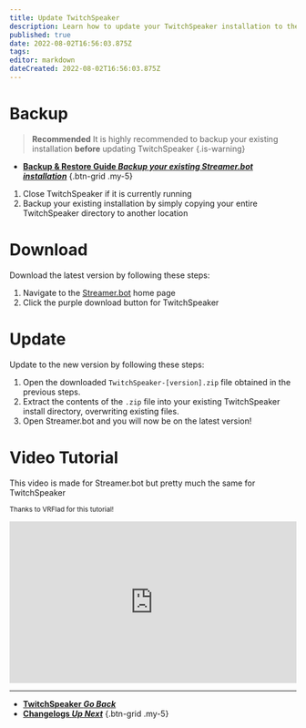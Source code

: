 ```yaml
---
title: Update TwitchSpeaker
description: Learn how to update your TwitchSpeaker installation to the latest version
published: true
date: 2022-08-02T16:56:03.875Z
tags: 
editor: markdown
dateCreated: 2022-08-02T16:56:03.875Z
---
```


# Backup

> **Recommended**
It is highly recommended to backup your existing installation **before** updating TwitchSpeaker
{.is-warning}

- [<i class="mdi mdi-backup-restore primary--text"></i> **Backup & Restore Guide *Backup your existing Streamer.bot installation***](/en/TwitchSpeaker/Backup)
{.btn-grid .my-5}

1. Close TwitchSpeaker if it is currently running
2. Backup your existing installation by simply copying your entire TwitchSpeaker directory to another location

# Download
Download the latest version by following these steps:

1. Navigate to the [Streamer.bot](https://streamer.bot) home page
2. Click the purple download button for TwitchSpeaker

# Update
Update to the new version by following these steps:

1. Open the downloaded `TwitchSpeaker-[version].zip` file obtained in the previous steps.
2. Extract the contents of the `.zip` file into your existing TwitchSpeaker install directory, overwriting existing files.
3. Open Streamer.bot and you will now be on the latest version!

# Video Tutorial
This video is made for Streamer.bot but pretty much the same for TwitchSpeaker

<small>Thanks to VRFlad for this tutorial!</small>

<div class=“iframe-container”><iframe src="https://www.youtube.com/embed/DmzVuyAXefI" title="YouTube video player" frameborder="0" allow="accelerometer; autoplay; clipboard-write; encrypted-media; gyroscope; picture-in-picture; fullscreen" allow fullscreen style="border: none; max-width: 100%; width: 100%; aspect-ratio: 16/9;"></iframe></div>

***

- [<i class="mdi mdi-chevron-left"></i>**TwitchSpeaker *Go Back***](/en/TwitchSpeaker)
- [<i class="mdi mdi-update primary--text"></i>**Changelogs *Up Next***](/en/Changelogs)
{.btn-grid .my-5}